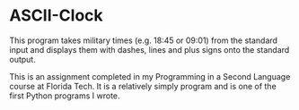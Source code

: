 # ASCII-Clock
This program takes military times (e.g. 18:45 or 09:01) from the standard input and displays them with 
dashes, lines and plus signs onto the standard output.

This is an assignment completed in my Programming in a Second Language course at Florida Tech. It is
a relatively simply program and is one of the first Python programs I wrote.
